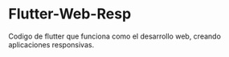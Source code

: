 # Flutter-Web-Resp
 Codigo de flutter que funciona como el desarrollo web, creando aplicaciones responsivas.
